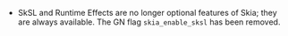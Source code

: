- SkSL and Runtime Effects are no longer optional features of Skia; they are always available.
  The GN flag `skia_enable_sksl` has been removed.

